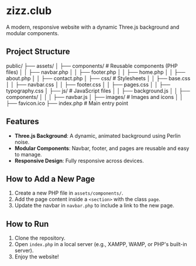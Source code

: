 # zizz.club

A modern, responsive website with a dynamic Three.js background and modular components.

## Project Structure

public/ 
├── assets/ 
│ ├── components/ # Reusable components (PHP files) 
│ │ ├── navbar.php 
│ │ ├── footer.php 
│ │ ├── home.php 
│ │ ├── about.php 
│ │ ├── contact.php 
│ ├── css/ # Stylesheets 
│ │ ├── base.css 
│ │ ├── navbar.css 
│ │ ├── footer.css 
│ │ ├── pages.css 
│ │ ├── typography.css 
│ ├── js/ # JavaScript files 
│ │ ├── background.js 
│ │ ├── components/ 
│ │ │ ├── navbar.js 
│ ├── images/ # Images and icons 
│ │ ├── favicon.ico 
├── index.php # Main entry point

## Features

- **Three.js Background**: A dynamic, animated background using Perlin noise.
- **Modular Components**: Navbar, footer, and pages are reusable and easy to manage.
- **Responsive Design**: Fully responsive across devices.

## How to Add a New Page

1. Create a new PHP file in `assets/components/`.
2. Add the page content inside a `<section>` with the class `page`.
3. Update the navbar in `navbar.php` to include a link to the new page.

## How to Run

1. Clone the repository.
2. Open `index.php` in a local server (e.g., XAMPP, WAMP, or PHP's built-in server).
3. Enjoy the website!